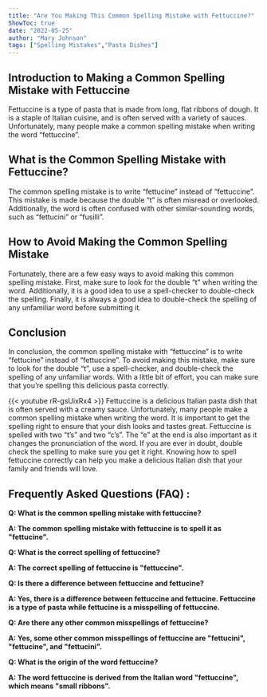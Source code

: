 ```yaml
---
title: "Are You Making This Common Spelling Mistake with Fettuccine?"
ShowToc: true 
date: "2022-05-25"
author: "Mary Johnson" 
tags: ["Spelling Mistakes","Pasta Dishes"]
---
```

## Introduction to Making a Common Spelling Mistake with Fettuccine

Fettuccine is a type of pasta that is made from long, flat ribbons of dough. It is a staple of Italian cuisine, and is often served with a variety of sauces. Unfortunately, many people make a common spelling mistake when writing the word “fettuccine”.

## What is the Common Spelling Mistake with Fettuccine?

The common spelling mistake is to write “fettucine” instead of “fettuccine”. This mistake is made because the double “t” is often misread or overlooked. Additionally, the word is often confused with other similar-sounding words, such as “fettucini” or “fusilli”.

## How to Avoid Making the Common Spelling Mistake

Fortunately, there are a few easy ways to avoid making this common spelling mistake. First, make sure to look for the double “t” when writing the word. Additionally, it is a good idea to use a spell-checker to double-check the spelling. Finally, it is always a good idea to double-check the spelling of any unfamiliar word before submitting it.

## Conclusion

In conclusion, the common spelling mistake with “fettuccine” is to write “fettucine” instead of “fettuccine”. To avoid making this mistake, make sure to look for the double “t”, use a spell-checker, and double-check the spelling of any unfamiliar words. With a little bit of effort, you can make sure that you’re spelling this delicious pasta correctly.

{{< youtube rR-gsUixRx4 >}} 
Fettuccine is a delicious Italian pasta dish that is often served with a creamy sauce. Unfortunately, many people make a common spelling mistake when writing the word. It is important to get the spelling right to ensure that your dish looks and tastes great. Fettuccine is spelled with two “t’s” and two “c’s”. The “e” at the end is also important as it changes the pronunciation of the word. If you are ever in doubt, double check the spelling to make sure you get it right. Knowing how to spell fettuccine correctly can help you make a delicious Italian dish that your family and friends will love.

## Frequently Asked Questions (FAQ) :
**Q: What is the common spelling mistake with fettuccine?**

**A: The common spelling mistake with fettuccine is to spell it as "fettucine".**

**Q: What is the correct spelling of fettuccine?**

**A: The correct spelling of fettuccine is "fettuccine".**

**Q: Is there a difference between fettuccine and fettucine?**

**A: Yes, there is a difference between fettuccine and fettucine. Fettuccine is a type of pasta while fettucine is a misspelling of fettuccine.**

**Q: Are there any other common misspellings of fettuccine?**

**A: Yes, some other common misspellings of fettuccine are "fettucini", "fettucine", and "fettucini".**

**Q: What is the origin of the word fettuccine?**

**A: The word fettuccine is derived from the Italian word "fettuccine", which means "small ribbons".**





